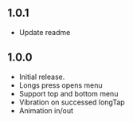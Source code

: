 ## 1.0.1
* Update readme

## 1.0.0

* Initial release.
* Longs press opens menu
* Support top and bottom menu
* Vibration on successed longTap
* Animation in/out